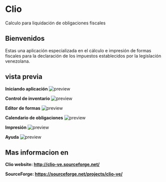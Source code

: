 # Clio
Calculo para liquidación de obligaciones fiscales

## Bienvenidos
Estas una aplicación especializada en el cálculo e impresión de formas fiscales para la declaración de los impuestos establecidos por la legislación venezolana.

## vista previa

**Iniciando aplicación**
![preview](http://clio-ve.sourceforge.net/images/prev_gui.gif)

**Control de inventario**
![preview](http://clio-ve.sourceforge.net/images/prev_stock.gif)

**Editor de formas**
![preview](http://clio-ve.sourceforge.net/images/prev_forme.gif)

**Calendario de obligaciones**
![preview](http://clio-ve.sourceforge.net/images/prev_dutyc.gif)

**Impresión**
![preview](http://clio-ve.sourceforge.net/images/prev_print.gif)

**Ayuda**
![preview](http://clio-ve.sourceforge.net/images/prev_print.gif)

## Mas informacion en
**Clio website: 
http://clio-ve.sourceforge.net/**

**SourceForge: 
https://sourceforge.net/projects/clio-ve/**
